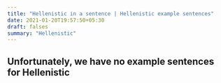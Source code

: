 ```yaml
---
title: "Hellenistic in a sentence | Hellenistic example sentences"
date: 2021-01-20T19:57:50+05:30
draft: falses
summary: "Hellenistic"
---
```

## Unfortunately, we have no example sentences for Hellenistic                 
